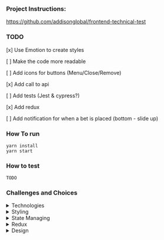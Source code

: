 ### Project Instructions:

https://github.com/addisonglobal/frontend-technical-test

### TODO

[x] Use Emotion to create styles

[ ] Make the code more readable

[ ] Add icons for buttons (Menu/Close/Remove)

[x] Add call to api

[ ] Add tests (Jest & cypress?)

[x] Add redux

[ ] Add notification for when a bet is placed (bottom - slide up)

### How To run

```
yarn install
yarn start
```

### How to test

```
TODO
```

### Challenges and Choices

<details>
<summary>Technologies</summary>
I read that the company uses Emotion, Cypress, TypeScript and Jest alongside React, so I'm using the same stack and learning as i go.
</details>

<details>
<summary>Styling</summary>
I tried to use css props from @emotion but had some troubles with typescript, i opted for trying styled components because of my familiarity with styled-components library and had success.
</details>

<details>
<summary>State Managing</summary>
I know that for this project contextApi would be more than enough but i'm using it only as UIContext.
I'll use redux for global states not UI related.
</details>

<details>
<summary>Redux</summary>
So, redux is REALLY complicated for me atm, idk if it's because i'm tired, but i added react-redux, then redux toolkit, then redux @types, the types from /types/ started to not get recognized, so i have to manually import them everywhere that they are being used. This makes me think that i'm doing something wrong.

At the moment my goal is to make redux work for managing the bets.

Later i'll add tests and start to study redux and typescript better. So be ready for some pasta!

Most of what i'm doing is following [this repository](https://github.com/reduxjs/cra-template-redux-typescript)

EDIT: Adding redux was easier the next day, followed [this video](https://www.youtube.com/watch?v=udr2rx_B99w) to understand it better. Having to do some changes because i used redux-toolkit. (Basically using configureStore instead of createStore).
My state logic could be better but at the moment, this is the way that it worked.

Passing bets with marketName and Id to the store made easier to: - Access the Market Name on Betslip - Access which bet is selected on each market

Cons: - We do not have access to Event Name on Betslip at the moment (we can pass Event Name to market Component and send it to store, but i chose not to for now) - We cannot 'sort' our bets for Events, they are sorted by order of selection.

</details>

<details>
<summary>Design</summary>
At the moment i went for a basic design, resembling a soccer field, used a noise image generated from [this site](https://cssmatic.com/noise-texture) to create the background, used white strokes and black backgrounds with 0.2 alpha.

Maybe in the future i'll change the bets (inside betslip), changind the remove button to a red card or something similar.

</details>
